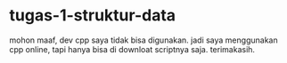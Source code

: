 # tugas-1-struktur-data

mohon maaf, dev cpp saya tidak bisa digunakan. jadi saya menggunakan cpp online, tapi hanya bisa di downloat scriptnya saja. terimakasih.
